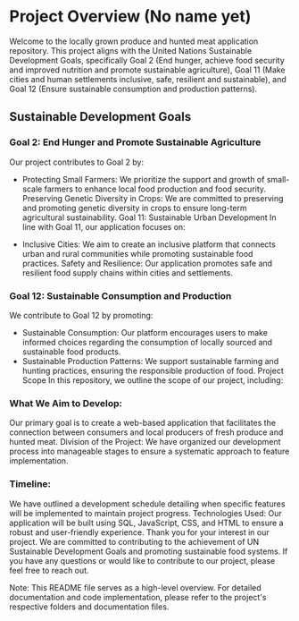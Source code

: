 # Project Overview (No name yet)
Welcome to the locally grown produce and hunted meat application repository. This project aligns with the United Nations Sustainable Development Goals, specifically Goal 2 (End hunger, achieve food security and improved nutrition and promote sustainable agriculture), Goal 11 (Make cities and human settlements inclusive, safe, resilient and sustainable), and Goal 12 (Ensure sustainable consumption and production patterns).

## Sustainable Development Goals
### Goal 2: End Hunger and Promote Sustainable Agriculture
Our project contributes to Goal 2 by:

* Protecting Small Farmers:
  We prioritize the support and growth of small-scale farmers to enhance local food production and food security.
Preserving Genetic Diversity in Crops: We are committed to preserving and promoting genetic diversity in crops to ensure long-term agricultural sustainability.
Goal 11: Sustainable Urban Development
In line with Goal 11, our application focuses on:

* Inclusive Cities:
We aim to create an inclusive platform that connects urban and rural communities while promoting sustainable food practices.
Safety and Resilience: Our application promotes safe and resilient food supply chains within cities and settlements.

### Goal 12: Sustainable Consumption and Production
We contribute to Goal 12 by promoting:

* Sustainable Consumption: Our platform encourages users to make informed choices regarding the consumption of locally sourced and sustainable food products.
* Sustainable Production Patterns: We support sustainable farming and hunting practices, ensuring the responsible production of food.
Project Scope
In this repository, we outline the scope of our project, including:

### What We Aim to Develop: 
Our primary goal is to create a web-based application that facilitates the connection between consumers and local producers of fresh produce and hunted meat.
Division of the Project: We have organized our development process into manageable stages to ensure a systematic approach to feature implementation.
### Timeline: 
We have outlined a development schedule detailing when specific features will be implemented to maintain project progress.
Technologies Used: Our application will be built using SQL, JavaScript, CSS, and HTML to ensure a robust and user-friendly experience.
Thank you for your interest in our project. We are committed to contributing to the achievement of UN Sustainable Development Goals and promoting sustainable food systems. If you have any questions or would like to contribute to our project, please feel free to reach out.

Note: This README file serves as a high-level overview. For detailed documentation and code implementation, please refer to the project's respective folders and documentation files.

